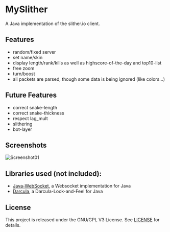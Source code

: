 # MySlither
A Java implementation of the slither.io client.

## Features
- random/fixed server
- set name/skin
- display length/rank/kills as well as highscore-of-the-day and top10-list
- free zoom
- turn/boost
- all packets are parsed, though some data is being ignored (like colors...)

## Future Features
- correct snake-length
- correct snake-thickness
- respect lag_mult
- slithering
- bot-layer

## Screenshots
![Screenshot01](https://cloud.githubusercontent.com/assets/11258252/15582289/741d9dbe-2370-11e6-82a8-2dc135f823b6.png)

## Libraries used (not included):
- [Java-WebSocket](https://github.com/TooTallNate/Java-WebSocket), a Websocket implementation for Java
- [Darcula](https://github.com/bulenkov/Darcula), a Darcula-Look-and-Feel for Java

## License
This project is released under the GNU/GPL V3 License. See [LICENSE](LICENSE) for details.
